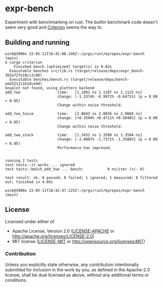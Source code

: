 # expr-bench

Experiment with benchmarking on rust. The builtin benchmark
code doesn't seem very good and [Criterion](https://github.com/bheisler/criterion.rs)
seems the way to.

## Building and running

```
wink@3900x 22-05-11T18:42:08.146Z:~/prgs/rust/myrepos/expr-bench (main)
$ cargo criterion
    Finished bench [optimized] target(s) in 0.02s
  Executable benches src/lib.rs (target/release/deps/expr_bench-363a72fe10cc2c88)
  Executable benches/bench.rs (target/release/deps/bench-eed321211b3dce9d)
Gnuplot not found, using plotters backend
add_two                 time:   [1.1091 ns 1.1107 ns 1.1125 ns]                     
                        change: [-1.3374% -0.9972% -0.6471%] (p = 0.00 < 0.05)
                        Change within noise threshold.

add_two_twice           time:   [2.0643 ns 2.0656 ns 2.0668 ns]                           
                        change: [+0.3594% +0.4711% +0.5848%] (p = 0.00 < 0.05)
                        Change within noise threshold.

add_two_stack           time:   [1.3432 ns 1.3508 ns 1.3594 ns]                           
                        change: [-2.0887% -1.7371% -1.3588%] (p = 0.00 < 0.05)
                        Performance has improved.


running 2 tests
test tests::it_works ... ignored
test tests::bench_add_two ... bench:           0 ns/iter (+/- 0)

test result: ok. 0 passed; 0 failed; 1 ignored; 1 measured; 0 filtered out; finished in 4.05s

wink@3900x 22-05-11T18:42:47.125Z:~/prgs/rust/myrepos/expr-bench (main)
```

## License

Licensed under either of

- Apache License, Version 2.0 ([LICENSE-APACHE](LICENSE-APACHE) or http://apache.org/licenses/LICENSE-2.0)
- MIT license ([LICENSE-MIT](LICENSE-MIT) or http://opensource.org/licenses/MIT)

### Contribution

Unless you explicitly state otherwise, any contribution intentionally submitted
for inclusion in the work by you, as defined in the Apache-2.0 license, shall
be dual licensed as above, without any additional terms or conditions.
